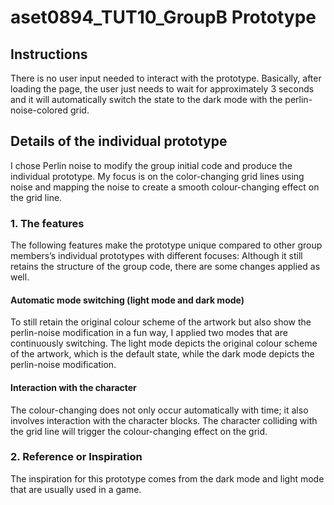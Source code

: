 # aset0894_TUT10_GroupB Prototype

## Instructions
There is no user input needed to interact with the prototype. Basically, after loading the page, the user just needs to wait for approximately 3 seconds and it will automatically switch the state to the dark mode with the perlin-noise-colored grid.

## Details of the individual prototype
I chose Perlin noise to modify the group initial code and produce the individual prototype. My focus is on the color-changing grid lines using noise and mapping the noise to create a smooth colour-changing effect on the grid line.

### 1. The features
The following features make the prototype unique compared to other group members’s individual prototypes with different focuses: Although it still retains the structure of the group code, there are some changes applied as well.

#### Automatic mode switching (light mode and dark mode)

To still retain the original colour scheme of the artwork but also show the perlin-noise modification in a fun way, I applied two modes that are continuously switching. The light mode depicts the original colour scheme of the artwork, which is the default state, while the dark mode depicts the perlin-noise modification.

#### Interaction with the character

The colour-changing does not only occur automatically with time; it also involves interaction with the character blocks. The character colliding with the grid line will trigger the colour-changing effect on the grid.

### 2. Reference or Inspiration
The inspiration for this prototype comes from the dark mode and light mode that are usually used in a game.


